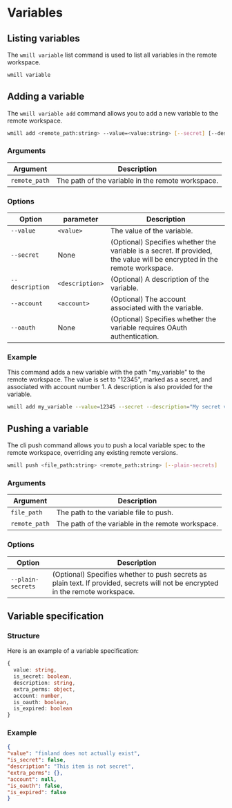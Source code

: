 # Variables

## Listing variables

The `wmill variable` list command is used to list all variables in the remote workspace.

```bash
wmill variable
```

## Adding a variable

The `wmill variable add` command allows you to add a new variable to the remote workspace.

```bash
wmill add <remote_path:string> --value=<value:string> [--secret] [--description=<description:string>] [--account=<account:number>] [--oauth]
```

### Arguments

| Argument      | Description                                       |
| ------------- | ------------------------------------------------- |
| `remote_path` | The path of the variable in the remote workspace. |

### Options

| Option          | parameter       | Description                                                                                                              |
| --------------- | --------------- | ------------------------------------------------------------------------------------------------------------------------ |
| `--value`       | `<value>`       | The value of the variable.                                                                                               |
| `--secret`      | None            | (Optional) Specifies whether the variable is a secret. If provided, the value will be encrypted in the remote workspace. |
| `--description` | `<description>` | (Optional) A description of the variable.                                                                                |
| `--account`     | `<account>`     | (Optional) The account associated with the variable.                                                                     |
| `--oauth`       | None            | (Optional) Specifies whether the variable requires OAuth authentication.                                                 |

### Example

This command adds a new variable with the path "my_variable" to the remote workspace. The value is set to "12345", marked as a secret, and associated with account number 1. A description is also provided for the variable.

```bash
wmill add my_variable --value=12345 --secret --description="My secret variable" --account=1
```

## Pushing a variable

The cli push command allows you to push a local variable spec to the remote workspace, overriding any existing remote versions.

```bash
wmill push <file_path:string> <remote_path:string> [--plain-secrets]
```

### Arguments

| Argument      | Description                                       |
| ------------- | ------------------------------------------------- |
| `file_path`   | The path to the variable file to push.            |
| `remote_path` | The path of the variable in the remote workspace. |

### Options

| Option            | Description                                                                                                                     |
| ----------------- | ------------------------------------------------------------------------------------------------------------------------------- |
| `--plain-secrets` | (Optional) Specifies whether to push secrets as plain text. If provided, secrets will not be encrypted in the remote workspace. |

## Variable specification

### Structure

Here is an example of a variable specification:

```ts
{
  value: string,
  is_secret: boolean,
  description: string,
  extra_perms: object,
  account: number,
  is_oauth: boolean,
  is_expired: boolean
}
```

### Example

```JSON
{
"value": "finland does not actually exist",
"is_secret": false,
"description": "This item is not secret",
"extra_perms": {},
"account": null,
"is_oauth": false,
"is_expired": false
}
```

